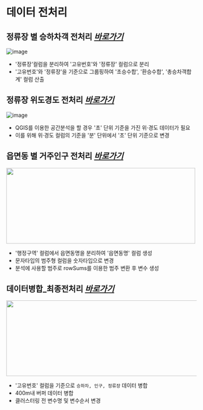# 데이터 전처리

## 정류장 별 승하차객 전처리  *[바로가기](https://github.com/Yun024/Smartshelter_project/blob/main/2.PreProcessing/%EC%A0%95%EB%A5%98%EC%9E%A5%20%EB%B3%84%20%EC%8A%B9%ED%95%98%EC%B0%A8%EA%B0%9D%20%EC%A0%84%EC%B2%98%EB%A6%AC.R)*
![image](https://user-images.githubusercontent.com/52143231/221360650-4cecf982-c55e-4622-9b72-7dddbca31eb7.png)
- '정류장'컬럼을 분리하여 '고유번호'와 '정류장' 컬럼으로 분리
- '고유번호'와 '정류장'을 기준으로 그룹핑하여 '초승수합', '환승수합', '총승차객합계' 컬럼 산출 

## 정류장 위도경도 전처리     *[바로가기](https://github.com/Yun024/Smartshelter_project/blob/main/2.PreProcessing/%EC%A0%95%EB%A5%98%EC%9E%A5%20%EC%9C%84%EB%8F%84%EA%B2%BD%EB%8F%84%20%EC%A0%84%EC%B2%98%EB%A6%AC.R)*
![image](https://user-images.githubusercontent.com/52143231/221360532-0e15ac84-cb2b-4590-ab48-29e302bacea1.png)
- QGIS를 이용한 공간분석을 할 경우 '초' 단위 기준을 가진 위·경도 데이터가 필요
- 이를 위해 위·경도 컬럼의 기준을 '분' 단위에서 '초' 단위 기준으로 변경

## 읍면동 별 거주인구 전처리   *[바로가기](https://github.com/Yun024/Smartshelter_project/blob/main/2.PreProcessing/%EC%9D%8D%EB%A9%B4%EB%8F%99%20%EB%B3%84%20%EA%B1%B0%EC%A3%BC%EC%9D%B8%EA%B5%AC%20%EC%A0%84%EC%B2%98%EB%A6%AC.R)*
<img src="https://user-images.githubusercontent.com/52143231/221359851-f32dc27e-2daf-49d1-bb64-49890634439e.png" height=200 width = 500>

- '행정구역' 컬럼에서 읍면동명을 분리하여 '읍면동명' 컬럼 생성
- 문자타입의 범주형 컬럼을 숫자타입으로 변경
- 분석에 사용할 범주로 rowSums를 이용한 범주 변환 후 변수 생성  

## 데이터병합_최종전처리    *[바로가기](https://github.com/Yun024/Smartshelter_project/blob/main/2.PreProcessing/%EB%8D%B0%EC%9D%B4%ED%84%B0%EB%B3%91%ED%95%A9_%EC%B5%9C%EC%A2%85%EC%A0%84%EC%B2%98%EB%A6%AC.R)*
<img src="https://user-images.githubusercontent.com/52143231/221364938-5250a649-1aec-4d52-86dc-7b2c647d0c75.png" height=200 width = 650>

- '고유번호' 컬럼을 기준으로 `승하차, 인구, 정류장` 데이터 병합
- 400m내 버퍼 데이터 병합 
- 클러스터링 전 변수명 및 변수순서 변경 


